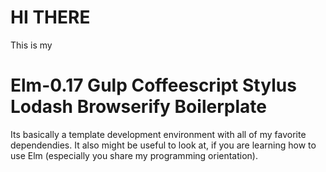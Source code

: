 # HI THERE

This is my 

# Elm-0.17 Gulp Coffeescript Stylus Lodash Browserify Boilerplate

Its basically a template development environment with all of my favorite dependendies. It also might be useful to look at, if you are learning how to use Elm (especially you share my programming orientation).